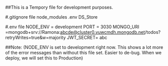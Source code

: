 ##This is a Tempory file for development purposes.

#.gitignore file
node_modules
.env
DS_Store

#.env file
NODE_ENV = development 
PORT = 3030
MONGO_URI =mongodb+srv://Ramona:abcde@cluster0.vuwcmdh.mongodb.net/todos?retryWrites=true&w=majority
JWT_SECRET= abc

##Note: (NODE_ENV is set to development right now. This shows a lot more of the error messages than without this file set. Easier to de-bug. When we deploy, we will set this to Production)